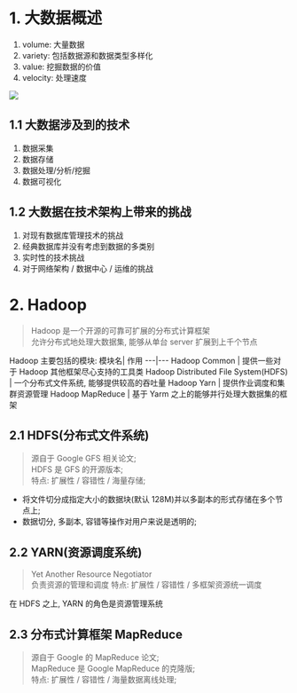 # 1. 大数据概述

1. volume: 大量数据
2. variety: 包括数据源和数据类型多样化
3. value: 挖掘数据的价值
4. velocity: 处理速度

![](http://oetw0yrii.bkt.clouddn.com/18-9-8/70277078.jpg)

## 1.1 大数据涉及到的技术
1. 数据采集
2. 数据存储
3. 数据处理/分析/挖掘
4. 数据可视化

## 1.2 大数据在技术架构上带来的挑战
1. 对现有数据库管理技术的挑战
2. 经典数据库并没有考虑到数据的多类别
3. 实时性的技术挑战
4. 对于网络架构 / 数据中心 / 运维的挑战

# 2. Hadoop
> Hadoop 是一个开源的可靠可扩展的分布式计算框架  
允许分布式地处理大数据集, 能够从单台 server 扩展到上千个节点

Hadoop 主要包括的模块:
模块名| 作用
---|---
Hadoop Common | 提供一些对于 Hadoop 其他框架尽心支持的工具类
Hadoop Distributed File System(HDFS) | 一个分布式文件系统, 能够提供较高的吞吐量
Hadoop Yarn | 提供作业调度和集群资源管理
Hadoop MapReduce | 基于 Yarm 之上的能够并行处理大数据集的框架

## 2.1 HDFS(分布式文件系统)

> 源自于 Google GFS 相关论文;  
HDFS 是 GFS 的开源版本;  
特点: 扩展性 / 容错性 / 海量存储;

- 将文件切分成指定大小的数据块(默认 128M)并以多副本的形式存储在多个节点上;
- 数据切分, 多副本, 容错等操作对用户来说是透明的;

## 2.2 YARN(资源调度系统)

> Yet Another Resource Negotiator  
负责资源的管理和调度
特点: 扩展性 / 容错性 / 多框架资源统一调度

在 HDFS 之上, YARN 的角色是资源管理系统

## 2.3 分布式计算框架 MapReduce
> 源自于 Google 的 MapReduce 论文;  
MapReduce 是 Google MapReduce 的克隆版;  
特点: 扩展性 / 容错性 / 海量数据离线处理;


